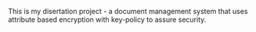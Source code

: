 This is my disertation project - a document management system that uses attribute based encryption with key-policy to assure security.
